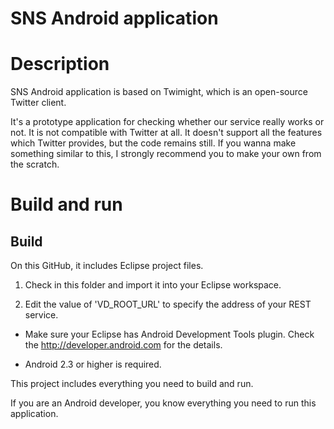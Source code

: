 SNS Android application
==========


# Description

SNS Android application is based on Twimight, which is an open-source Twitter client.



It's a prototype application for checking whether our service really works or not. It is not compatible with Twitter at all. It doesn't support all the features which Twitter provides, but the code remains still. If you wanna make something similar to this, I strongly recommend you to make your own from the scratch.



# Build and run



## Build

On this GitHub, it includes Eclipse project files.



1. Check in this folder and import it into your Eclipse workspace.

2. Edit the value of 'VD_ROOT_URL' to specify the address of your REST service.



* Make sure your Eclipse has Android Development Tools plugin. Check the http://developer.android.com for the details.

* Android 2.3 or higher is required.





This project includes everything you need to build and run.



If you are an Android developer, you know everything you need to run this application.

